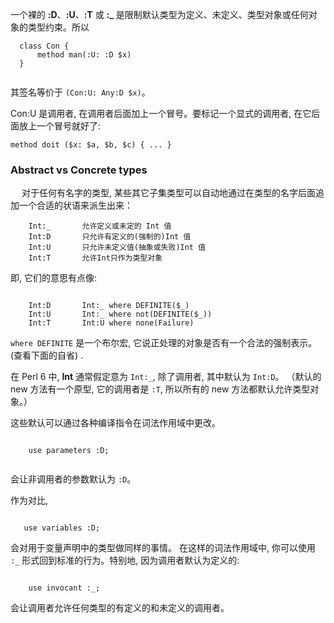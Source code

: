 一个裸的 **:D**、**:U**、**:T** 或 **:_** 是限制默认类型为定义、未定义、类型对象或任何对象的类型约束。所以

  
  ```perl6
    class Con {
        method man(:U: :D $x)
    }
    
 ```
其签名等价于  `(Con:U: Any:D $x)`。

Con:U 是调用者, 在调用者后面加上一个冒号。要标记一个显式的调用者, 在它后面放上一个冒号就好了:

```perl6
method doit ($x: $a, $b, $c) { ... }
```


### Abstract vs Concrete types
　
对于任何有名字的类型, 某些其它子集类型可以自动地通过在类型的名字后面追加一个合适的状语来派生出来：

```
    Int:_       允许定义或未定的 Int 值
    Int:D       只允许有定义的(强制的)Int 值
    Int:U       只允许未定义值(抽象或失败)Int 值
    Int:T       允许Int只作为类型对象

```

即, 它们的意思有点像:

```

    Int:D       Int:_ where DEFINITE($_)
    Int:U       Int:_ where not(DEFINITE($_))
    Int:T       Int:U where none(Failure)

```

`where DEFINITE` 是一个布尔宏, 它说正处理的对象是否有一个合法的强制表示。(查看下面的自省) .


在 Perl 6 中, **Int** 通常假定意为 `Int:_`, 除了调用者, 其中默认为 `Int:D`。 （默认的 new 方法有一个原型, 它的调用者是 `:T`, 所以所有的 new 方法都默认允许类型对象。）

这些默认可以通过各种编译指令在词法作用域中更改。



```perl6

    use parameters :D;


```

会让非调用者的参数默认为 `:D`。

 
作为对比,


```perl6

   use variables :D;

```
   
会对用于变量声明中的类型做同样的事情。
在这样的词法作用域中, 你可以使用 `:_` 形式回到标准的行为。特别地, 因为调用者默认为定义的:


```perl6

    use invocant :_;

```

会让调用者允许任何类型的有定义的和未定义的调用者。
